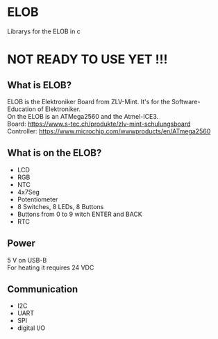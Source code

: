 # ELOB
Librarys for the ELOB in c

# NOT READY TO USE YET !!!

## What is ELOB?
ELOB is the Elektroniker Board from ZLV-Mint. It's for the Software-Education of Elektroniker. <br>
On the ELOB is an ATMega2560 and the Atmel-ICE3. <br>
Board:		https://www.s-tec.ch/produkte/zlv-mint-schulungsboard  <br> 
Controller:	https://www.microchip.com/wwwproducts/en/ATmega2560 <br>

## What is on the ELOB?
- LCD <br>
- RGB <br>
- NTC <br>
- 4x7Seg <br>
- Potentiometer <br>
- 8 Switches, 8 LEDs, 8 Buttons <br>
- Buttons from 0 to 9 witch ENTER and BACK <br>
- RTC <br>

## Power
5 V on USB-B <br>
For heating it requires 24 VDC

## Communication
- I2C <br>
- UART  <br>
- SPI <br>
- digital I/O <br>
